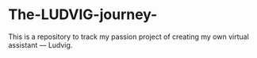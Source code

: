 # The-LUDVIG-journey-

This is a repository to track my passion project of creating my own virtual assistant — Ludvig.

